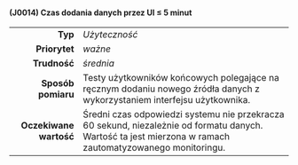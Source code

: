 #### (J0014) Czas dodania danych przez UI ≤ 5 minut

|                   |                                                                                                                         |
| ----------------: | :---------------------------------------------------------------------------------------------------------------------- |
| **Typ** | *Użyteczność* |
| **Priorytet** | *ważne* |
| **Trudność** | *średnia* |
| **Sposób pomiaru** | Testy użytkowników końcowych polegające na ręcznym dodaniu nowego źródła danych z wykorzystaniem interfejsu użytkownika. |
| **Oczekiwane wartość** | Średni czas odpowiedzi systemu nie przekracza 60 sekund, niezależnie od formatu danych. Wartość ta jest mierzona w ramach zautomatyzowanego monitoringu. |
